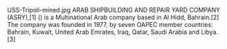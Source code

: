 USS-Tripoli-mined.jpg ARAB SHIPBUILDING AND REPAIR YARD COMPANY (ASRY),[1] () is a Multinational Arab company based in Al Hidd, Bahrain.[2] The company was founded in 1977, by seven OAPEC member countries: Bahrain, Kuwait, United Arab Emrates, Iraq, Qatar, Saudi Arabia and Libya.[3]
